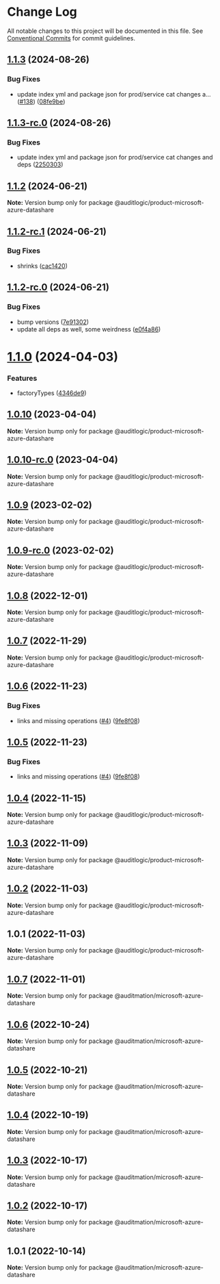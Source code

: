 # Change Log

All notable changes to this project will be documented in this file.
See [Conventional Commits](https://conventionalcommits.org) for commit guidelines.

## [1.1.3](https://github.com/auditlogic/product/compare/@auditlogic/product-microsoft-azure-datashare@1.1.2...@auditlogic/product-microsoft-azure-datashare@1.1.3) (2024-08-26)


### Bug Fixes

* update index yml and package json for prod/service cat changes a… ([#138](https://github.com/auditlogic/product/issues/138)) ([08fe9be](https://github.com/auditlogic/product/commit/08fe9beb1c8457462a19bc69caa02e6212d97e1a))





## [1.1.3-rc.0](https://github.com/auditlogic/product/compare/@auditlogic/product-microsoft-azure-datashare@1.1.2...@auditlogic/product-microsoft-azure-datashare@1.1.3-rc.0) (2024-08-26)


### Bug Fixes

* update index yml and package json for prod/service cat changes and deps ([2250303](https://github.com/auditlogic/product/commit/225030363a363608240135b7ebed386b28f01e4b))





## [1.1.2](https://github.com/auditlogic/product/compare/@auditlogic/product-microsoft-azure-datashare@1.1.2-rc.1...@auditlogic/product-microsoft-azure-datashare@1.1.2) (2024-06-21)

**Note:** Version bump only for package @auditlogic/product-microsoft-azure-datashare





## [1.1.2-rc.1](https://github.com/auditlogic/product/compare/@auditlogic/product-microsoft-azure-datashare@1.1.2-rc.0...@auditlogic/product-microsoft-azure-datashare@1.1.2-rc.1) (2024-06-21)


### Bug Fixes

* shrinks ([cac1420](https://github.com/auditlogic/product/commit/cac14200fefcd8183ab69fe89a47bd3f70f563e9))





## [1.1.2-rc.0](https://github.com/auditlogic/product/compare/@auditlogic/product-microsoft-azure-datashare@1.1.0...@auditlogic/product-microsoft-azure-datashare@1.1.2-rc.0) (2024-06-21)


### Bug Fixes

* bump versions ([7e91302](https://github.com/auditlogic/product/commit/7e913023b8b312150ed7762c32fbbe616be71de5))
* update all deps as well, some weirdness ([e0f4a86](https://github.com/auditlogic/product/commit/e0f4a864714e2d3de6bbf3da014d5312fe53be2f))





# [1.1.0](https://github.com/auditlogic/product/compare/@auditlogic/product-microsoft-azure-datashare@1.0.10...@auditlogic/product-microsoft-azure-datashare@1.1.0) (2024-04-03)


### Features

* factoryTypes ([4346de9](https://github.com/auditlogic/product/commit/4346de92693aee892fccf725338ffc7b80ab182b))





## [1.0.10](https://github.com/auditlogic/product/compare/@auditlogic/product-microsoft-azure-datashare@1.0.9...@auditlogic/product-microsoft-azure-datashare@1.0.10) (2023-04-04)

**Note:** Version bump only for package @auditlogic/product-microsoft-azure-datashare





## [1.0.10-rc.0](https://github.com/auditlogic/product/compare/@auditlogic/product-microsoft-azure-datashare@1.0.9...@auditlogic/product-microsoft-azure-datashare@1.0.10-rc.0) (2023-04-04)

**Note:** Version bump only for package @auditlogic/product-microsoft-azure-datashare





## [1.0.9](https://github.com/auditlogic/product/compare/@auditlogic/product-microsoft-azure-datashare@1.0.8...@auditlogic/product-microsoft-azure-datashare@1.0.9) (2023-02-02)

**Note:** Version bump only for package @auditlogic/product-microsoft-azure-datashare





## [1.0.9-rc.0](https://github.com/auditlogic/product/compare/@auditlogic/product-microsoft-azure-datashare@1.0.8...@auditlogic/product-microsoft-azure-datashare@1.0.9-rc.0) (2023-02-02)

**Note:** Version bump only for package @auditlogic/product-microsoft-azure-datashare





## [1.0.8](https://github.com/auditlogic/product/compare/@auditlogic/product-microsoft-azure-datashare@1.0.7...@auditlogic/product-microsoft-azure-datashare@1.0.8) (2022-12-01)

**Note:** Version bump only for package @auditlogic/product-microsoft-azure-datashare





## [1.0.7](https://github.com/auditlogic/product/compare/@auditlogic/product-microsoft-azure-datashare@1.0.6...@auditlogic/product-microsoft-azure-datashare@1.0.7) (2022-11-29)

**Note:** Version bump only for package @auditlogic/product-microsoft-azure-datashare





## [1.0.6](https://github.com/auditlogic/product/compare/@auditlogic/product-microsoft-azure-datashare@1.0.4...@auditlogic/product-microsoft-azure-datashare@1.0.6) (2022-11-23)


### Bug Fixes

* links and missing operations ([#4](https://github.com/auditlogic/product/issues/4)) ([9fe8f08](https://github.com/auditlogic/product/commit/9fe8f08fe7c57fdb79f991ac35bd6ac2e7dcad38))





## [1.0.5](https://github.com/auditlogic/product/compare/@auditlogic/product-microsoft-azure-datashare@1.0.4...@auditlogic/product-microsoft-azure-datashare@1.0.5) (2022-11-23)


### Bug Fixes

* links and missing operations ([#4](https://github.com/auditlogic/product/issues/4)) ([9fe8f08](https://github.com/auditlogic/product/commit/9fe8f08fe7c57fdb79f991ac35bd6ac2e7dcad38))





## [1.0.4](https://github.com/auditlogic/product/compare/@auditlogic/product-microsoft-azure-datashare@1.0.3...@auditlogic/product-microsoft-azure-datashare@1.0.4) (2022-11-15)

**Note:** Version bump only for package @auditlogic/product-microsoft-azure-datashare





## [1.0.3](https://github.com/auditlogic/product/compare/@auditlogic/product-microsoft-azure-datashare@1.0.2...@auditlogic/product-microsoft-azure-datashare@1.0.3) (2022-11-09)

**Note:** Version bump only for package @auditlogic/product-microsoft-azure-datashare





## [1.0.2](https://github.com/auditlogic/product/compare/@auditlogic/product-microsoft-azure-datashare@1.0.1...@auditlogic/product-microsoft-azure-datashare@1.0.2) (2022-11-03)

**Note:** Version bump only for package @auditlogic/product-microsoft-azure-datashare





## 1.0.1 (2022-11-03)

**Note:** Version bump only for package @auditlogic/product-microsoft-azure-datashare





## [1.0.7](https://github.com/auditmation/store-content/compare/@auditmation/microsoft-azure-datashare@1.0.6...@auditmation/microsoft-azure-datashare@1.0.7) (2022-11-01)

**Note:** Version bump only for package @auditmation/microsoft-azure-datashare





## [1.0.6](https://github.com/auditmation/store-content/compare/@auditmation/microsoft-azure-datashare@1.0.5...@auditmation/microsoft-azure-datashare@1.0.6) (2022-10-24)

**Note:** Version bump only for package @auditmation/microsoft-azure-datashare





## [1.0.5](https://github.com/auditmation/store-content/compare/@auditmation/microsoft-azure-datashare@1.0.4...@auditmation/microsoft-azure-datashare@1.0.5) (2022-10-21)

**Note:** Version bump only for package @auditmation/microsoft-azure-datashare





## [1.0.4](https://github.com/auditmation/store-content/compare/@auditmation/microsoft-azure-datashare@1.0.3...@auditmation/microsoft-azure-datashare@1.0.4) (2022-10-19)

**Note:** Version bump only for package @auditmation/microsoft-azure-datashare





## [1.0.3](https://github.com/auditmation/store-content/compare/@auditmation/microsoft-azure-datashare@1.0.2...@auditmation/microsoft-azure-datashare@1.0.3) (2022-10-17)

**Note:** Version bump only for package @auditmation/microsoft-azure-datashare





## [1.0.2](https://github.com/auditmation/store-content/compare/@auditmation/microsoft-azure-datashare@1.0.1...@auditmation/microsoft-azure-datashare@1.0.2) (2022-10-17)

**Note:** Version bump only for package @auditmation/microsoft-azure-datashare





## 1.0.1 (2022-10-14)

**Note:** Version bump only for package @auditmation/microsoft-azure-datashare
